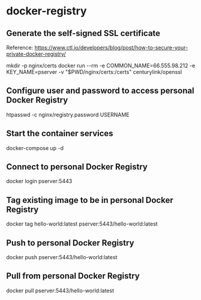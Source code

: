 # docker-registry

## Generate the self-signed SSL certificate

Reference: https://www.ctl.io/developers/blog/post/how-to-secure-your-private-docker-registry/

mkdir -p nginx/certs
docker run --rm -e COMMON_NAME=66.555.98.212 -e KEY_NAME=pserver -v "$PWD/nginx/certs:/certs" centurylink/openssl

## Configure user and password to access personal Docker Registry

htpasswd -c nginx/registry.password USERNAME

## Start the container services

docker-compose up -d

## Connect to personal Docker Registry

docker login pserver:5443

## Tag existing image to be in personal Docker Registry

docker tag hello-world:latest pserver:5443/hello-world:latest

## Push to personal Docker Registry

docker push pserver:5443/hello-world:latest

## Pull from personal Docker Registry

docker pull pserver:5443/hello-world:latest